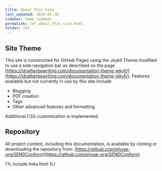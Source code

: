 ```yaml
---
title: About This Site
last_updated: 2020-02-28
sidebar: home_sidebar
permalink: ref_about_this_site.html
folder: ref
---
```



## Site Theme
This site is constructed for GitHub Pages using the Jeykll Theme modified to use a
side navigation bar as described on the page [https://idratherbewriting.com/documentation-theme-jekyll/](https://idratherbewriting.com/documentation-theme-jekyll/). Features available but not currently in use by this site include:

* Blogging
* PDF creation
* Tags
* Other advanced features and formatting

 Additional CSS customization is implemented.

## Repository
All project content, including this documentation, is available by cloning or downloading the repository from: [https://github.com/phuse-org/SENDConform](https://github.com/phuse-org/SENDConform)


{% include links.html %}
